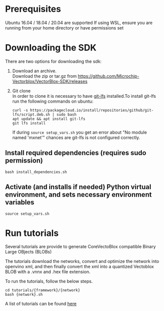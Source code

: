 # Prerequisites

 Ubuntu 16.04 / 18.04 / 20.04 are supported
 If using WSL, ensure you are running from your home directory or have permissions set

# Downloading the SDK

There are two options for downloading the sdk:

 1) Download an archive.  
  Download the zip or tar.gz from https://github.com/Microchip-Vectorblox/VectorBlox-SDK/releases
     
 2) Git clone  
    In order to clone it is necessary to have [git-lfs](https://git-lfs.github.com/) installed.To install git-lfs run the following commands on ubuntu:
    ```
    curl -s https://packagecloud.io/install/repositories/github/git-lfs/script.deb.sh | sudo bash
    apt update && apt install git-lfs
    git lfs install
    ```
    If during `source setup_vars.sh` you get an error about "No module named 'mxnet'"
    chances are git-lfs is not configured correctly.
     
## Install required dependencies (requires sudo permission)

```
bash install_dependencies.sh
```

## Activate (and installs if needed) Python virtual environment, and sets necessary environment variables
```
source setup_vars.sh
```

# Run tutorials

Several tutorials are provide to generate CoreVectoBlox compatible Binary Large OBjects (BLOBs)

The tutorials download the networks, convert and optimize the network into openvino xml, and
then finally convert the xml into a quantized Vectoblox BLOB with a .vnnx and .hex file extension.

To run the tutorials, follow the below steps. 

```
cd tutorials/{framework}/{network}
bash {network}.sh
```

A list of tutorials can be found [here](./tutorials/README.md)


